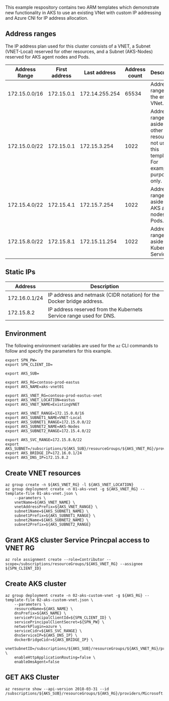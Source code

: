 
This example respository contains two ARM templates which demonstrate new functionality in AKS to use an existing VNet with custom IP addressing and Azure CNI for IP address allocation.

## Address ranges

The IP address plan used for this cluster consists of a VNET, a Subnet (VNET-Local) reserved for other resources, and a Subnet (AKS-Nodes) reserved for AKS agent nodes and Pods.

| Address Range | First address | Last address | Address count | Description |
| ------------- | ------------- | ------------- | ------------- | ------------- |
| 172.15.0.0/16 | 172.15.0.1 | 172.14.255.254 | 65534 | Address range for the entire VNet. |
| 172.15.0.0/22 | 172.15.0.1 | 172.15.3.254 | 1022 | Address range set aside for other resources, not used in this template. For example purposes only. |
| 172.15.4.0/22 | 172.15.4.1 | 172.15.7.254 | 1022 | Address range set aside for AKS agent nodes and Pods. |
| 172.15.8.0/22 | 172.15.8.1 | 172.15.11.254 | 1022 | Address range set aside for Kubernetes Services. |

## Static IPs

| Address | Description |
| ------- | ----------- |
| 172.16.0.1/24 | IP address and netmask (CIDR notation) for the Docker bridge address. |
| 172.15.8.2 | IP address reserved from the Kubernets Service range used for DNS. |

## Environment

The following environment variables are used for the `az` CLI commands to follow and specify the parameters for this example.

```
export SPN_PW=
export SPN_CLIENT_ID=

export AKS_SUB=

export AKS_RG=contoso-prod-eastus
export AKS_NAME=aks-vnet01

export AKS_VNET_RG=contoso-prod-eastus-vnet
export AKS_VNET_LOCATION=eastus
export AKS_VNET_NAME=ExistingVNET

export AKS_VNET_RANGE=172.15.0.0/16
export AKS_SUBNET1_NAME=VNET-Local
export AKS_SUBNET1_RANGE=172.15.0.0/22
export AKS_SUBNET2_NAME=AKS-Nodes
export AKS_SUBNET2_RANGE=172.15.4.0/22

export AKS_SVC_RANGE=172.15.8.0/22
export AKS_SUBNET=/subscriptions/${AKS_SUB}/resourceGroups/${AKS_VNET_RG}/providers/Microsoft.Network/virtualNetworks/${AKS_VNET_NAME}/subnets/${AKS_SUBNET2_NAME}
export AKS_BRIDGE_IP=172.16.0.1/24
export AKS_DNS_IP=172.15.8.2
```

## Create VNET resources

```
az group create -n ${AKS_VNET_RG} -l ${AKS_VNET_LOCATION}
az group deployment create -n 01-aks-vnet -g ${AKS_VNET_RG} --template-file 01-aks-vnet.json \
    --parameters \
    vnetName=${AKS_VNET_NAME} \
    vnetAddressPrefix=${AKS_VNET_RANGE} \
    subnet1Name=${AKS_SUBNET1_NAME} \
    subnet1Prefix=${AKS_SUBNET1_RANGE} \
    subnet2Name=${AKS_SUBNET2_NAME} \
    subnet2Prefix=${AKS_SUBNET2_RANGE}
```

## Grant AKS cluster Service Princpal access to VNET RG

```
az role assignment create --role=Contributor --scope=/subscriptions/resourceGroups/${AKS_VNET_RG} --assignee ${SPN_CLIENT_ID}
```

## Create AKS cluster

```
az group deployment create -n 02-aks-custom-vnet -g ${AKS_RG} --template-file 02-aks-custom-vnet.json \
    --parameters \
    resourceName=${AKS_NAME} \
    dnsPrefix=${AKS_NAME} \
    servicePrincipalClientId=${SPN_CLIENT_ID} \
    servicePrincipalClientSecret=${SPN_PW} \
    networkPlugin=azure \
    serviceCidr=${AKS_SVC_RANGE} \
    dnsServiceIP=${AKS_DNS_IP} \
    dockerBridgeCidr=${AKS_BRIDGE_IP} \
    vnetSubnetID=/subscriptions/${AKS_SUB}/resourceGroups/${AKS_VNET_RG}/providers/Microsoft.Network/virtualNetworks/${AKS_VNET_NAME}/subnets/${AKS_SUBNET2_NAME} \
    enableHttpApplicationRouting=false \
    enableOmsAgent=false
```

## GET AKS Cluster

```
az resource show --api-version 2018-03-31 --id /subscriptions/${AKS_SUB}/resourceGroups/${AKS_RG}/providers/Microsoft.ContainerService/managedClusters/${AKS_NAME}
```
